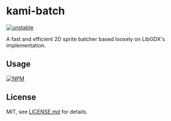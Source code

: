 # kami-batch

[![unstable](http://badges.github.io/stability-badges/dist/unstable.svg)](http://github.com/badges/stability-badges)

A fast and efficient 2D sprite batcher based loosely on LibGDX's implementation.

## Usage

[![NPM](https://nodei.co/npm/kami-batch.png)](https://nodei.co/npm/kami-batch/)



## License

MIT, see [LICENSE.md](http://github.com/mattdesl/kami-batch/blob/master/LICENSE.md) for details.
 